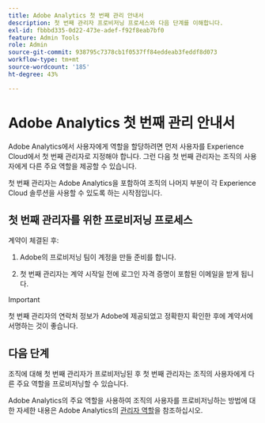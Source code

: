 ```yaml
---
title: Adobe Analytics 첫 번째 관리 안내서
description: 첫 번째 관리자 프로비저닝 프로세스와 다음 단계를 이해합니다.
exl-id: fbbbd335-0d22-473e-adef-f92f8eab7bf0
feature: Admin Tools
role: Admin
source-git-commit: 938795c7378cb1f0537ff84eddeab3feddf8d073
workflow-type: tm+mt
source-wordcount: '185'
ht-degree: 43%

---
```


# Adobe Analytics 첫 번째 관리 안내서

Adobe Analytics에서 사용자에게 역할을 할당하려면 먼저 사용자를 Experience Cloud에서 첫 번째 관리자로 지정해야 합니다. 그런 다음 첫 번째 관리자는 조직의 사용자에게 다른 주요 역할을 제공할 수 있습니다.

첫 번째 관리자는 Adobe Analytics을 포함하여 조직의 나머지 부분이 각 Experience Cloud 솔루션을 사용할 수 있도록 하는 시작점입니다.

## 첫 번째 관리자를 위한 프로비저닝 프로세스

계약이 체결된 후:

1. Adobe의 프로비저닝 팀이 계정을 만들 준비를 합니다.

1. 첫 번째 관리자는 계약 시작일 전에 로그인 자격 증명이 포함된 이메일을 받게 됩니다.

>[!IMPORTANT]
>
>   첫 번째 관리자의 연락처 정보가 Adobe에 제공되었고 정확한지 확인한 후에 계약서에 서명하는 것이 좋습니다.

## 다음 단계

조직에 대해 첫 번째 관리자가 프로비저닝된 후 첫 번째 관리자는 조직의 사용자에게 다른 주요 역할을 프로비저닝할 수 있습니다.

Adobe Analytics의 주요 역할을 사용하여 조직의 사용자를 프로비저닝하는 방법에 대한 자세한 내용은 Adobe Analytics의 [관리자 역할](/help/admin/admin-console/admin-roles-in-analytics.md)을 참조하십시오.

